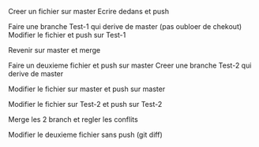 Creer un fichier sur master
Ecrire dedans et push

Faire une branche Test-1 qui derive de master (pas oubloer de chekout)
Modifier le fichier et push sur Test-1

Revenir sur master et merge

Faire un deuxieme fichier et push sur master
Creer une branche Test-2 qui derive de master

Modifier le fichier sur master et push sur master

Modifier le fichier sur Test-2 et push sur Test-2

Merge les 2 branch et regler les conflits

Modifier le deuxieme fichier sans push (git diff)

